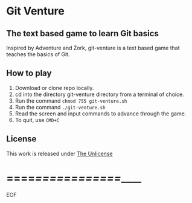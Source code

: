 # Git Venture
## The text based game to learn Git basics

Inspired by Adventure and Zork, git-venture is a text based game that teaches the basics of Git.   

## How to play

1. Download or clone repo locally.
2. cd into the directory git-venture directory from a terminal of choice.
3. Run the command `chmod 755 git-venture.sh`
4. Run the command `./git-venture.sh`
5. Read the screen and input commands to advance through the game.
6. To quit, use `CMD+C`

## License

This work is released under [The Unlicense](https://choosealicense.com/licenses/unlicense/)

#  ====_____======______======_____
EOF
